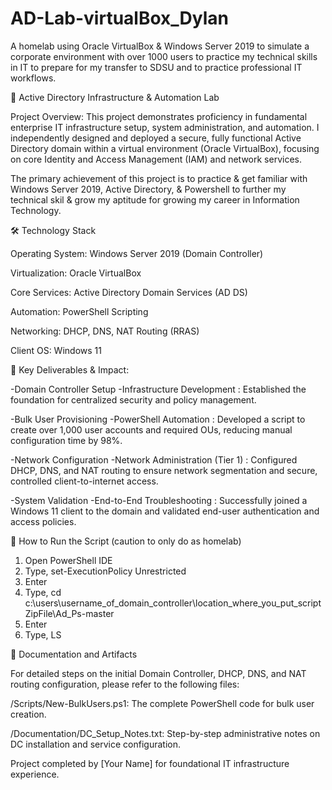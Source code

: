 # AD-Lab-virtualBox_Dylan
A homelab using Oracle VirtualBox &amp; Windows Server 2019 to simulate a corporate environment with over 1000 users to practice my technical skills in IT to prepare for my transfer to SDSU and to practice professional IT workflows. 

📂 Active Directory Infrastructure & Automation Lab

Project Overview:
This project demonstrates proficiency in fundamental enterprise IT infrastructure setup, system administration, and automation. I independently designed and deployed a secure, fully functional Active Directory domain within a virtual environment (Oracle VirtualBox), focusing on core Identity and Access Management (IAM) and network services.

The primary achievement of this project is to practice & get familiar with Windows Server 2019, Active Directory, & Powershell to further my technical skil & grow my aptitude for growing my career in Information Technology.

🛠️ Technology Stack

Operating System: Windows Server 2019 (Domain Controller)

Virtualization: Oracle VirtualBox

Core Services: Active Directory Domain Services (AD DS)

Automation: PowerShell Scripting

Networking: DHCP, DNS, NAT Routing (RRAS)

Client OS: Windows 11

🔑 Key Deliverables & Impact:

-Domain Controller Setup
    -Infrastructure Development : Established the foundation for centralized security and policy management.

-Bulk User Provisioning
     -PowerShell Automation : Developed a script to create over 1,000 user accounts and required OUs, reducing manual configuration time by 98%.

-Network Configuration
      -Network Administration (Tier 1) : Configured DHCP, DNS, and NAT routing to ensure network segmentation and secure, controlled client-to-internet access.

-System Validation
       -End-to-End Troubleshooting : Successfully joined a Windows 11 client to the domain and validated end-user authentication and access policies.

🚀 How to Run the Script (caution to only do as homelab)
1) Open PowerShell IDE
2) Type, set-ExecutionPolicy Unrestricted
3) Enter
4) Type, cd c:\users\username_of_domain_controller\location_where_you_put_scriptZipFile\Ad_Ps-master
5) Enter
6) Type, LS
   



📄 Documentation and Artifacts

For detailed steps on the initial Domain Controller, DHCP, DNS, and NAT routing configuration, please refer to the following files:

/Scripts/New-BulkUsers.ps1: The complete PowerShell code for bulk user creation.

/Documentation/DC_Setup_Notes.txt: Step-by-step administrative notes on DC installation and service configuration.

Project completed by [Your Name] for foundational IT infrastructure experience.
